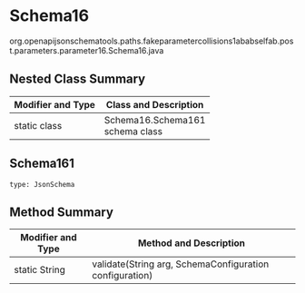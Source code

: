 # Schema16
org.openapijsonschematools.paths.fakeparametercollisions1ababselfab.post.parameters.parameter16.Schema16.java

## Nested Class Summary
| Modifier and Type | Class and Description |
| ----------------- | ---------------------- |
| static class | Schema16.Schema161<br> schema class |

## Schema161
```
type: JsonSchema
```

## Method Summary
| Modifier and Type | Method and Description |
| ----------------- | ---------------------- |
| static String | validate(String arg, SchemaConfiguration configuration) |
